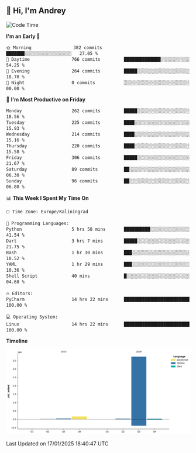 ## 👋 Hi, I'm Andrey

<!--START_SECTION:waka-->
![Code Time](http://img.shields.io/badge/Code%20Time-695%20hrs%2052%20mins-blue)

**I'm an Early 🐤** 

```text
🌞 Morning                382 commits         ███████░░░░░░░░░░░░░░░░░░   27.05 % 
🌆 Daytime                766 commits         ██████████████░░░░░░░░░░░   54.25 % 
🌃 Evening                264 commits         █████░░░░░░░░░░░░░░░░░░░░   18.70 % 
🌙 Night                  0 commits           ░░░░░░░░░░░░░░░░░░░░░░░░░   00.00 % 
```
📅 **I'm Most Productive on Friday** 

```text
Monday                   262 commits         █████░░░░░░░░░░░░░░░░░░░░   18.56 % 
Tuesday                  225 commits         ████░░░░░░░░░░░░░░░░░░░░░   15.93 % 
Wednesday                214 commits         ████░░░░░░░░░░░░░░░░░░░░░   15.16 % 
Thursday                 220 commits         ████░░░░░░░░░░░░░░░░░░░░░   15.58 % 
Friday                   306 commits         █████░░░░░░░░░░░░░░░░░░░░   21.67 % 
Saturday                 89 commits          ██░░░░░░░░░░░░░░░░░░░░░░░   06.30 % 
Sunday                   96 commits          ██░░░░░░░░░░░░░░░░░░░░░░░   06.80 % 
```


📊 **This Week I Spent My Time On** 

```text
🕑︎ Time Zone: Europe/Kaliningrad

💬 Programming Languages: 
Python                   5 hrs 58 mins       ██████████░░░░░░░░░░░░░░░   41.54 % 
Dart                     3 hrs 7 mins        █████░░░░░░░░░░░░░░░░░░░░   21.75 % 
Bash                     1 hr 30 mins        ███░░░░░░░░░░░░░░░░░░░░░░   10.52 % 
YAML                     1 hr 29 mins        ███░░░░░░░░░░░░░░░░░░░░░░   10.36 % 
Shell Script             40 mins             █░░░░░░░░░░░░░░░░░░░░░░░░   04.68 % 

🔥 Editors: 
PyCharm                  14 hrs 22 mins      █████████████████████████   100.00 % 

💻 Operating System: 
Linux                    14 hrs 22 mins      █████████████████████████   100.00 % 
```

**Timeline**

![Lines of Code chart](https://raw.githubusercontent.com/Mist3s/Mist3s/main/assets/bar_graph.png)


 Last Updated on 17/01/2025 18:40:47 UTC
<!--END_SECTION:waka-->

